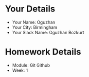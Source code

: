 <!--

The title for your pull request should be made in this format

CITY CLASS_NO - FIRST_NAME LAST_NAME - MODULE - WEEK_NO

For example,

London Class 7 - Chris Owen - HTMl/CSS - Week 1

-->

# Your Details

- Your Name: Oguzhan
- Your City: Birmingham
- Your Slack Name: Oguzhan Bozkurt

# Homework Details

- Module: Git Github
- Week: 1
